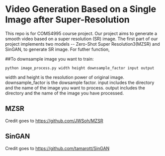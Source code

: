 # Video Generation Based on a Single Image after Super-Resolution
This repo is for COMS4995 course project.
Our project aims to generate a smooth video based on a super resolution (SR) image. The first part of our project implements two models --  Zero-Shot Super Resolution3(MZSR) and SinGAN, to generate SR image. For futher function, 

##To downsample image you want to train:
```
python image_process.py width height downsample_factor input output

```
width and height is the resolution power of original image.
downsample_factor is the dowsample factor.
input includes the directory and the name of the image you want to process.
output includes the directory and the name of the image you have processed.


## MZSR
Credit goes to https://github.com/JWSoh/MZSR

## SinGAN
Credit goes to https://github.com/tamarott/SinGAN
